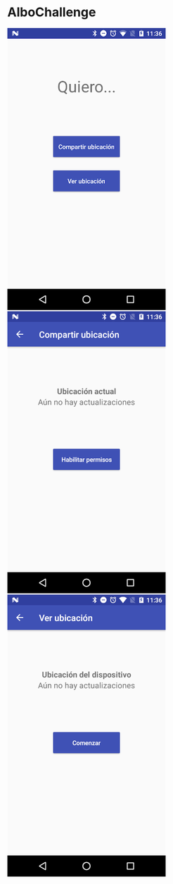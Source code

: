 # AlboChallenge

![Screen 01](doc/screen01.png)
![Screen 02](doc/screen02.png)
![Screen 03](doc/screen03.png)
